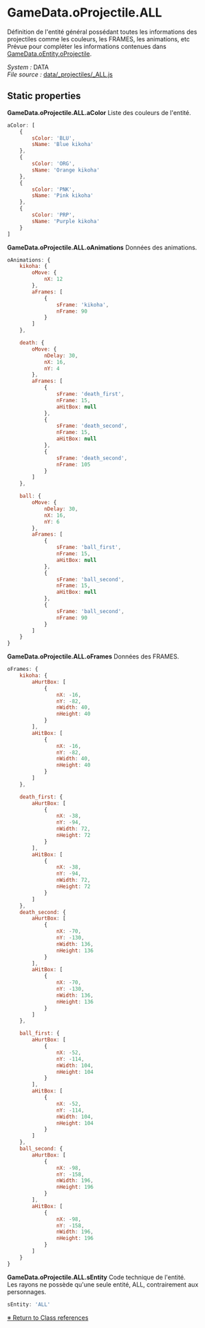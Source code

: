 # GameData.oProjectile.ALL
Définition de l'entité général possédant toutes les informations des projectiles comme les couleurs, les FRAMES, les animations, etc  Prévue pour compléter les informations contenues dans [GameData.oEntity.oProjectile](GameData.oEntity.oProjectile.md).<style>#constructor, #constructor+*, #constructor+*+*, #inheritance, #inheritance+*{ display: none; }</style>

_System :_ DATA  
_File source :_ [data/_projectiles/_ALL.js](https://github.com/de-sign/DBZ-Versus/blob/master/src/assets/js/data/_projectiles/_ALL.js)

## Static properties
**GameData.oProjectile.ALL.aColor**
Liste des couleurs de l'entité.


```javascript
aColor: [
    {
        sColor: 'BLU',
        sName: 'Blue kikoha'
    },
    {
        sColor: 'ORG',
        sName: 'Orange kikoha'
    },
    {
        sColor: 'PNK',
        sName: 'Pink kikoha'
    },
    {
        sColor: 'PRP',
        sName: 'Purple kikoha'
    }
]
```
**GameData.oProjectile.ALL.oAnimations**
Données des animations.


```javascript
oAnimations: {
    kikoha: {
        oMove: {
            nX: 12
        },
        aFrames: [
            {
                sFrame: 'kikoha',
                nFrame: 90
            }
        ]
    },

    death: {
        oMove: {
            nDelay: 30,
            nX: 16,
            nY: 4
        },
        aFrames: [
            {
                sFrame: 'death_first',
                nFrame: 15,
                aHitBox: null
            },
            {
                sFrame: 'death_second',
                nFrame: 15,
                aHitBox: null
            },
            {
                sFrame: 'death_second',
                nFrame: 105
            }
        ]
    },

    ball: {
        oMove: {
            nDelay: 30,
            nX: 16,
            nY: 6
        },
        aFrames: [
            {
                sFrame: 'ball_first',
                nFrame: 15,
                aHitBox: null
            },
            {
                sFrame: 'ball_second',
                nFrame: 15,
                aHitBox: null
            },
            {
                sFrame: 'ball_second',
                nFrame: 90
            }
        ]
    }
}
```
**GameData.oProjectile.ALL.oFrames**
Données des FRAMES.


```javascript
oFrames: {
    kikoha: {
        aHurtBox: [
            {
                nX: -16,
                nY: -82,
                nWidth: 40,
                nHeight: 40
            }
        ],
        aHitBox: [
            {
                nX: -16,
                nY: -82,
                nWidth: 40,
                nHeight: 40
            }
        ]
    },

    death_first: {
        aHurtBox: [
            {
                nX: -38,
                nY: -94,
                nWidth: 72,
                nHeight: 72
            }
        ],
        aHitBox: [
            {
                nX: -38,
                nY: -94,
                nWidth: 72,
                nHeight: 72
            }
        ]
    },
    death_second: {
        aHurtBox: [
            {
                nX: -70,
                nY: -130,
                nWidth: 136,
                nHeight: 136
            }
        ],
        aHitBox: [
            {
                nX: -70,
                nY: -130,
                nWidth: 136,
                nHeight: 136
            }
        ]
    },

    ball_first: {
        aHurtBox: [
            {
                nX: -52,
                nY: -114,
                nWidth: 104,
                nHeight: 104
            }
        ],
        aHitBox: [
            {
                nX: -52,
                nY: -114,
                nWidth: 104,
                nHeight: 104
            }
        ]
    },
    ball_second: {
        aHurtBox: [
            {
                nX: -98,
                nY: -158,
                nWidth: 196,
                nHeight: 196
            }
        ],
        aHitBox: [
            {
                nX: -98,
                nY: -158,
                nWidth: 196,
                nHeight: 196
            }
        ]
    }
}
```
**GameData.oProjectile.ALL.sEntity**
Code technique de l'entité.  Les rayons ne possède qu'une seule entité, ALL, contrairement aux personnages.


```javascript
sEntity: 'ALL'
```

## Constructor
**GameData.oProjectile.ALL()**
```javascript
new GameData.oProjectile.ALL();
```
## Inheritance
GameData.oProjectile.ALL is a child class of [GameData](GameData.md).

<link rel="stylesheet" href="../_doc.css" />

[&#8251; Return to Class references](References.md)